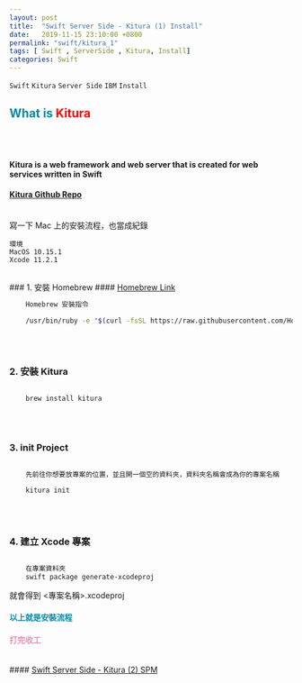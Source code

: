 ```yaml
---
layout: post
title:  "Swift Server Side - Kitura (1) Install"
date:   2019-11-15 23:10:00 +0800
permalink: "swift/kitura_1"
tags: [ Swift , ServerSide , Kitura, Install] 
categories: Swift
---
```


`Swift` `Kitura` `Server Side` `IBM` `Install`

## <span style="color:#0089A7">What is </span><span style="color:#FF0000">Kitura</span>
###### <br>
#### Kitura is a web framework and web server that is created for web services written in Swift

#### <a href="https://github.com/IBM-Swift/Kitura" target="_blank">Kitura Github Repo</a>
<br>
寫一下 Mac 上的安裝流程，也當成紀錄

    環境
    MacOS 10.15.1
    Xcode 11.2.1

<br>
### 1. 安裝 Homebrew 
#### <a href="https://brew.sh/index_zh-tw" target="_blank">Homebrew Link</a>

```bash
    Homebrew 安裝指令

    /usr/bin/ruby -e "$(curl -fsSL https://raw.githubusercontent.com/Homebrew/install/master/install)"

```
###### <br>
### 2. 安裝 Kitura

```bash

    brew install kitura

```
###### <br>
### 3. init Project

```bash

    先前往你想要放專案的位置，並且開一個空的資料夾，資料夾名稱會成為你的專案名稱

    kitura init

```
###### <br>
### 4. 建立 Xcode 專案
```bash

    在專案資料夾
    swift package generate-xcodeproj

```

就會得到 <專案名稱>.xcodeproj


#### <span style="color:#0089A7">以上就是安裝流程</span>
#### <span style="color:#E88EB6">打完收工</span>
<br>
#### <a href="/swift/kitura_2" target="_blank">Swift Server Side - Kitura (2) SPM</a>
